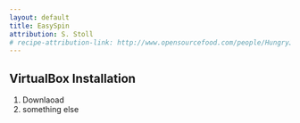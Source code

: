 ```yaml
---
layout: default
title: EasySpin
attribution: S. Stoll
# recipe-attribution-link: http://www.opensourcefood.com/people/HungryJenny/recipes/soft-christmas-gingerbread-cookies
---
```

## VirtualBox Installation

1. Downlaoad
1. something else
